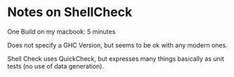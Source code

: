 # Notes on ShellCheck

One Build on my macbook: 5 minutes 

Does not specify a GHC Version, but seems to be ok with any modern ones.

Shell Check uses QuickCheck, but expresses many things basically as unit tests (no use of data generation).